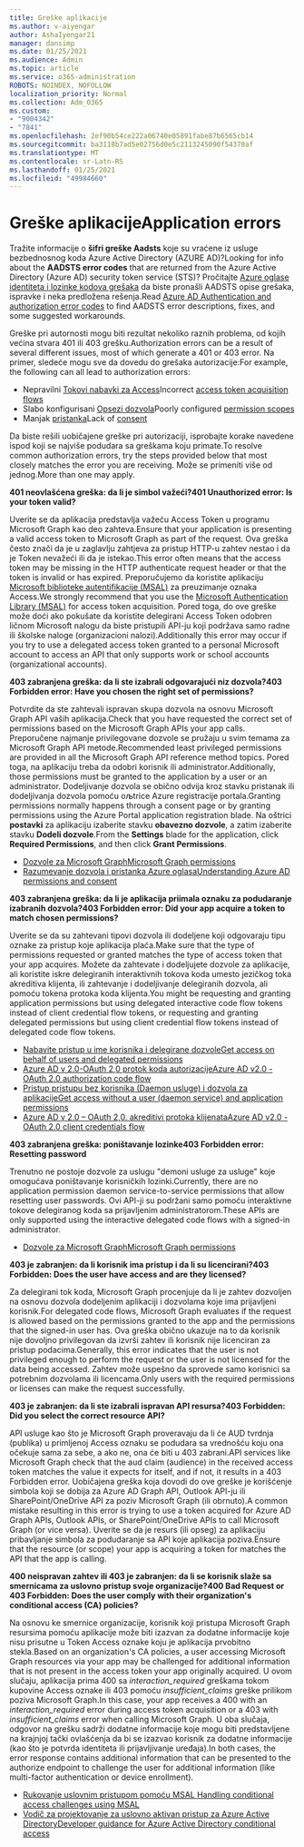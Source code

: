 ```yaml
---
title: Greške aplikacije
ms.author: v-aiyengar
author: AshaIyengar21
manager: dansimp
ms.date: 01/25/2021
ms.audience: Admin
ms.topic: article
ms.service: o365-administration
ROBOTS: NOINDEX, NOFOLLOW
localization_priority: Normal
ms.collection: Adm_O365
ms.custom:
- "9004342"
- "7841"
ms.openlocfilehash: 2ef90b54ce222a06740e05891fabe87b6565cb14
ms.sourcegitcommit: ba3118b7ad5e02756d0e5c2113245090f54370af
ms.translationtype: MT
ms.contentlocale: sr-Latn-RS
ms.lasthandoff: 01/25/2021
ms.locfileid: "49984660"
---
```

# <a name="application-errors"></a><span data-ttu-id="f3261-102">Greške aplikacije</span><span class="sxs-lookup"><span data-stu-id="f3261-102">Application errors</span></span>

<span data-ttu-id="f3261-103">Tražite informacije o **šifri greške Aadsts** koje su vraćene iz usluge bezbednosnog koda Azure Active Directory (AZURE AD)?</span><span class="sxs-lookup"><span data-stu-id="f3261-103">Looking for info about the **AADSTS error codes** that are returned from the Azure Active Directory (Azure AD) security token service (STS)?</span></span> <span data-ttu-id="f3261-104">Pročitajte [Azure oglase identiteta i lozinke kodova grešaka](https://docs.microsoft.com/azure/active-directory/develop/reference-aadsts-error-codes) da biste pronašli AADSTS opise grešaka, ispravke i neka predložena rešenja.</span><span class="sxs-lookup"><span data-stu-id="f3261-104">Read [Azure AD Authentication and authorization error codes](https://docs.microsoft.com/azure/active-directory/develop/reference-aadsts-error-codes) to find AADSTS error descriptions, fixes, and some suggested workarounds.</span></span>

<span data-ttu-id="f3261-105">Greške pri autornosti mogu biti rezultat nekoliko raznih problema, od kojih većina stvara 401 ili 403 grešku.</span><span class="sxs-lookup"><span data-stu-id="f3261-105">Authorization errors can be a result of several different issues, most of which generate a 401 or 403 error.</span></span> <span data-ttu-id="f3261-106">Na primer, sledeće mogu sve da dovedu do grešaka autorizacije:</span><span class="sxs-lookup"><span data-stu-id="f3261-106">For example, the following can all lead to authorization errors:</span></span>

- <span data-ttu-id="f3261-107">Nepravilni [Tokovi nabavki za Access](https://docs.microsoft.com/azure/active-directory/develop/reference-aadsts-error-codes)</span><span class="sxs-lookup"><span data-stu-id="f3261-107">Incorrect [access token acquisition flows](https://docs.microsoft.com/azure/active-directory/develop/reference-aadsts-error-codes)</span></span> 
- <span data-ttu-id="f3261-108">Slabo konfigurisani [Opsezi dozvola](https://docs.microsoft.com/azure/active-directory/develop/active-directory-v2-scopes)</span><span class="sxs-lookup"><span data-stu-id="f3261-108">Poorly configured [permission scopes](https://docs.microsoft.com/azure/active-directory/develop/active-directory-v2-scopes)</span></span> 
- <span data-ttu-id="f3261-109">Manjak [pristanka](https://docs.microsoft.com/azure/active-directory/develop/active-directory-devhowto-multi-tenant-overview#understanding-user-and-admin-consent)</span><span class="sxs-lookup"><span data-stu-id="f3261-109">Lack of [consent](https://docs.microsoft.com/azure/active-directory/develop/active-directory-devhowto-multi-tenant-overview#understanding-user-and-admin-consent)</span></span>

<span data-ttu-id="f3261-110">Da biste rešili uobičajene greške pri autorizaciji, isprobajte korake navedene ispod koji se najviše podudara sa greškama koju primate.</span><span class="sxs-lookup"><span data-stu-id="f3261-110">To resolve common authorization errors, try the steps provided below that most closely matches the error you are receiving.</span></span> <span data-ttu-id="f3261-111">Može se primeniti više od jednog.</span><span class="sxs-lookup"><span data-stu-id="f3261-111">More than one may apply.</span></span>

<span data-ttu-id="f3261-112">**401 neovlašćena greška: da li je simbol važeći?**</span><span class="sxs-lookup"><span data-stu-id="f3261-112">**401 Unauthorized error: Is your token valid?**</span></span>

<span data-ttu-id="f3261-113">Uverite se da aplikacija predstavlja važeću Access Token u programu Microsoft Graph kao deo zahteva.</span><span class="sxs-lookup"><span data-stu-id="f3261-113">Ensure that your application is presenting a valid access token to Microsoft Graph as part of the request.</span></span> <span data-ttu-id="f3261-114">Ova greška često znači da je u zaglavlju zahtjeva za pristup HTTP-u zahtev nestao i da je Token nevažeći ili da je istekao.</span><span class="sxs-lookup"><span data-stu-id="f3261-114">This error often means that the access token may be missing in the HTTP authenticate request header or that the token is invalid or has expired.</span></span> <span data-ttu-id="f3261-115">Preporučujemo da koristite aplikaciju [Microsoft biblioteke autentifikacije (MSAL)](https://docs.microsoft.com/azure/active-directory/develop/msal-overview) za preuzimanje oznaka Access.</span><span class="sxs-lookup"><span data-stu-id="f3261-115">We strongly recommend that you use the [Microsoft Authentication Library (MSAL)](https://docs.microsoft.com/azure/active-directory/develop/msal-overview) for access token acquisition.</span></span> <span data-ttu-id="f3261-116">Pored toga, do ove greške može doći ako pokušate da koristite delegirani Access Token odobren ličnom Microsoft nalogu da biste pristupili API-ju koji podržava samo radne ili školske naloge (organizacioni nalozi).</span><span class="sxs-lookup"><span data-stu-id="f3261-116">Additionally this error may occur if you try to use a delegated access token granted to a personal Microsoft account to access an API that only supports work or school accounts (organizational accounts).</span></span>

<span data-ttu-id="f3261-117">**403 zabranjena greška: da li ste izabrali odgovarajući niz dozvola?**</span><span class="sxs-lookup"><span data-stu-id="f3261-117">**403 Forbidden error: Have you chosen the right set of permissions?**</span></span>

<span data-ttu-id="f3261-118">Potvrdite da ste zahtevali ispravan skupa dozvola na osnovu Microsoft Graph API vaših aplikacija.</span><span class="sxs-lookup"><span data-stu-id="f3261-118">Check that you have requested the correct set of permissions based on the Microsoft Graph APIs your app calls.</span></span> <span data-ttu-id="f3261-119">Preporučene najmanje privilegovane dozvole se pružaju u svim temama za Microsoft Graph API metode.</span><span class="sxs-lookup"><span data-stu-id="f3261-119">Recommended least privileged permissions are provided in all the Microsoft Graph API reference method topics.</span></span> <span data-ttu-id="f3261-120">Pored toga, na aplikaciju treba da odobri korisnik ili administrator.</span><span class="sxs-lookup"><span data-stu-id="f3261-120">Additionally, those permissions must be granted to the application by a user or an administrator.</span></span> <span data-ttu-id="f3261-121">Dodeljivanje dozvola se obično odvija kroz stavku pristanak ili dodeljivanja dozvola pomoću oљtrice Azure registracije portala.</span><span class="sxs-lookup"><span data-stu-id="f3261-121">Granting permissions normally happens through a consent page or by granting permissions using the Azure Portal application registration blade.</span></span> <span data-ttu-id="f3261-122">Na oštrici **postavki** za aplikaciju izaberite stavku **obavezno dozvole**, a zatim izaberite stavku **Dodeli dozvole**.</span><span class="sxs-lookup"><span data-stu-id="f3261-122">From the **Settings** blade for the application, click **Required Permissions**, and then click **Grant Permissions**.</span></span>

- [<span data-ttu-id="f3261-123">Dozvole za Microsoft Graph</span><span class="sxs-lookup"><span data-stu-id="f3261-123">Microsoft Graph permissions</span></span>](https://docs.microsoft.com/graph/permissions-reference) 
- [<span data-ttu-id="f3261-124">Razumevanje dozvola i pristanka Azure oglasa</span><span class="sxs-lookup"><span data-stu-id="f3261-124">Understanding Azure AD permissions and consent</span></span>](https://docs.microsoft.com/azure/active-directory/develop/v2-permissions-and-consent) 

<span data-ttu-id="f3261-125">**403 zabranjena greška: da li je aplikacija priimala oznaku za podudaranje izabranih dozvola?**</span><span class="sxs-lookup"><span data-stu-id="f3261-125">**403 Forbidden error: Did your app acquire a token to match chosen permissions?**</span></span>

<span data-ttu-id="f3261-126">Uverite se da su zahtevani tipovi dozvola ili dodeljene koji odgovaraju tipu oznake za pristup koje aplikacija plaća.</span><span class="sxs-lookup"><span data-stu-id="f3261-126">Make sure that the type of permissions requested or granted matches the type of access token that your app acquires.</span></span> <span data-ttu-id="f3261-127">Možete da zahtevate i dodeljujete dozvole za aplikacije, ali koristite iskre delegiranih interaktivnih tokova koda umesto jezičkog toka akreditiva klijenta, ili zahtevanje i dodeljivanje delegiranih dozvola, ali pomoću tokena protoka koda klijenta.</span><span class="sxs-lookup"><span data-stu-id="f3261-127">You might be requesting and granting application permissions but using delegated interactive code flow tokens instead of client credential flow tokens, or requesting and granting delegated permissions but using client credential flow tokens instead of delegated code flow tokens.</span></span>

- [<span data-ttu-id="f3261-128">Nabavite pristup u ime korisnika i delegirane dozvole</span><span class="sxs-lookup"><span data-stu-id="f3261-128">Get access on behalf of users and delegated permissions</span></span>](https://docs.microsoft.com/graph/auth_v2_user) 
- [<span data-ttu-id="f3261-129">Azure AD v 2.0-OAuth 2,0 protok koda autorizacije</span><span class="sxs-lookup"><span data-stu-id="f3261-129">Azure AD v2.0 - OAuth 2.0 authorization code flow</span></span>](https://docs.microsoft.com/azure/active-directory/develop/v2-oauth2-auth-code-flow) 
- [<span data-ttu-id="f3261-130">Pristup pristupu bez korisnika (Daemon usluge) i dozvola za aplikacije</span><span class="sxs-lookup"><span data-stu-id="f3261-130">Get access without a user (daemon service) and application permissions</span></span>](https://docs.microsoft.com/graph/auth_v2_service) 
- [<span data-ttu-id="f3261-131">Azure AD v 2.0 – OAuth 2,0. akreditivi protoka klijenata</span><span class="sxs-lookup"><span data-stu-id="f3261-131">Azure AD v2.0 - OAuth 2.0 client credentials flow</span></span>](https://docs.microsoft.com/azure/active-directory/develop/v2-oauth2-client-creds-grant-flow) 

<span data-ttu-id="f3261-132">**403 zabranjena greška: poništavanje lozinke**</span><span class="sxs-lookup"><span data-stu-id="f3261-132">**403 Forbidden error: Resetting password**</span></span>

<span data-ttu-id="f3261-133">Trenutno ne postoje dozvole za uslugu "demoni usluge za usluge" koje omogućava poništavanje korisničkih lozinki.</span><span class="sxs-lookup"><span data-stu-id="f3261-133">Currently, there are no application permission daemon service-to-service permissions that allow resetting user passwords.</span></span> <span data-ttu-id="f3261-134">Ovi API-ji su podržani samo pomoću interaktivne tokove delegiranog koda sa prijavljenim administratorom.</span><span class="sxs-lookup"><span data-stu-id="f3261-134">These APIs are only supported using the interactive delegated code flows with a signed-in administrator.</span></span>

- [<span data-ttu-id="f3261-135">Dozvole za Microsoft Graph</span><span class="sxs-lookup"><span data-stu-id="f3261-135">Microsoft Graph permissions</span></span>](https://docs.microsoft.com/graph/permissions-reference)

<span data-ttu-id="f3261-136">**403 je zabranjen: da li korisnik ima pristup i da li su licencirani?**</span><span class="sxs-lookup"><span data-stu-id="f3261-136">**403 Forbidden: Does the user have access and are they licensed?**</span></span>

<span data-ttu-id="f3261-137">Za delegirani tok koda, Microsoft Graph procenjuje da li je zahtev dozvoljen na osnovu dozvola dodeljenim aplikaciji i dozvolama koje ima prijavljeni korisnik.</span><span class="sxs-lookup"><span data-stu-id="f3261-137">For delegated code flows, Microsoft Graph evaluates if the request is allowed based on the permissions granted to the app and the permissions that the signed-in user has.</span></span> <span data-ttu-id="f3261-138">Ova greška obično ukazuje na to da korisnik nije dovoljno privilegovan da izvrši zahtev ili korisnik nije licenciran za pristup podacima.</span><span class="sxs-lookup"><span data-stu-id="f3261-138">Generally, this error indicates that the user is not privileged enough to perform the request or the user is not licensed for the data being accessed.</span></span> <span data-ttu-id="f3261-139">Zahtev može uspešno da sprovede samo korisnici sa potrebnim dozvolama ili licencama.</span><span class="sxs-lookup"><span data-stu-id="f3261-139">Only users with the required permissions or licenses can make the request successfully.</span></span>

<span data-ttu-id="f3261-140">**403 je zabranjen: da li ste izabrali ispravan API resursa?**</span><span class="sxs-lookup"><span data-stu-id="f3261-140">**403 Forbidden: Did you select the correct resource API?**</span></span>

<span data-ttu-id="f3261-141">API usluge kao što je Microsoft Graph proveravaju da li će AUD tvrdnja (publika) u primljenoj Access oznaku se podudara sa vrednošću koju ona očekuje sama za sebe, a ako ne, ona će biti u 403 zabrani.</span><span class="sxs-lookup"><span data-stu-id="f3261-141">API services like Microsoft Graph check that the aud claim (audience) in the received access token matches the value it expects for itself, and if not, it results in a 403 Forbidden error.</span></span> <span data-ttu-id="f3261-142">Uobičajena greška koja dovodi do ove greške je korišćenje simbola koji se dobija za Azure AD Graph API, Outlook API-ju ili SharePoint/OneDrive API za poziv Microsoft Graph (ili obrnuto).</span><span class="sxs-lookup"><span data-stu-id="f3261-142">A common mistake resulting in this error is trying to use a token acquired for Azure AD Graph APIs, Outlook APIs, or SharePoint/OneDrive APIs to call Microsoft Graph (or vice versa).</span></span> <span data-ttu-id="f3261-143">Uverite se da je resurs (ili opseg) za aplikaciju pribavljanje simbola za podudaranje sa API koje aplikacija poziva.</span><span class="sxs-lookup"><span data-stu-id="f3261-143">Ensure that the resource (or scope) your app is acquiring a token for matches the API that the app is calling.</span></span>

<span data-ttu-id="f3261-144">**400 neispravan zahtev ili 403 je zabranjen: da li se korisnik slaže sa smernicama za uslovno pristup svoje organizacije?**</span><span class="sxs-lookup"><span data-stu-id="f3261-144">**400 Bad Request or 403 Forbidden: Does the user comply with their organization's conditional access (CA) policies?**</span></span>

<span data-ttu-id="f3261-145">Na osnovu ke smernice organizacije, korisnik koji pristupa Microsoft Graph resursima pomoću aplikacije može biti izazvan za dodatne informacije koje nisu prisutne u Token Access oznake koju je aplikacija prvobitno stekla.</span><span class="sxs-lookup"><span data-stu-id="f3261-145">Based on an organization's CA policies, a user accessing Microsoft Graph resources via your app may be challenged for additional information that is not present in the access token your app originally acquired.</span></span> <span data-ttu-id="f3261-146">U ovom slučaju, aplikacija prima 400 sa *interaction_required* greškama tokom kupovine Access oznake ili 403 pomoću *insufficient_claims* greške prilikom poziva Microsoft Graph.</span><span class="sxs-lookup"><span data-stu-id="f3261-146">In this case, your app receives a 400 with an *interaction_required* error during access token acquisition or a 403 with *insufficient_claims* error when calling Microsoft Graph.</span></span> <span data-ttu-id="f3261-147">U oba slučaja, odgovor na grešku sadrži dodatne informacije koje mogu biti predstavljene na krajnjoj tački ovlašćenja da bi se izazvao korisnik za dodatne informacije (kao što je potvrda identiteta ili prijavljivanje uređaja).</span><span class="sxs-lookup"><span data-stu-id="f3261-147">In both cases, the error response contains additional information that can be presented to the authorize endpoint to challenge the user for additional information (like multi-factor authentication or device enrollment).</span></span>

- [<span data-ttu-id="f3261-148">Rukovanje uslovnim pristupom pomoću MSAL </span><span class="sxs-lookup"><span data-stu-id="f3261-148">Handling conditional access challenges using MSAL </span></span>](https://docs.microsoft.com/azure/active-directory/develop/msal-handling-exceptions#conditional-access-and-claims-challenges)
- [<span data-ttu-id="f3261-149">Vodič za projektovanje za uslovno aktivan pristup za Azure Active Directory</span><span class="sxs-lookup"><span data-stu-id="f3261-149">Developer guidance for Azure Active Directory conditional access</span></span>](https://docs.microsoft.com/azure/active-directory/develop/conditional-access-dev-guide)
